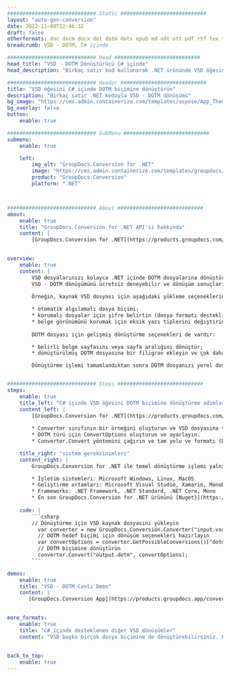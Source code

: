 ```yaml
---
############################# Static ############################
layout: "auto-gen-conversion"
date: 2022-11-08T12:46:32
draft: false
otherformats: doc docm docx dot dotm dotx epub md odt ott pdf rtf tex txt vdx vsdm vsdx vssm vssx vstm vstx vsx vtx xps
breadcrumb: VSD - DOTM, C# içinde

############################# Head ############################
head_title: "VSD - DOTM Dönüştürücü C# içinde"
head_description: "Birkaç satır kod kullanarak .NET ürününde VSD öğesini DOTM ürününe dönüştürün. 160'tan fazla dosya biçimini dönüştürmek için GroupDocs Belge Dönüştürme API'sini kullanın."

############################# Header ############################
title: "VSD öğesini C# içinde DOTM biçimine dönüştürün"
description: "Birkaç satır .NET koduyla VSD - DOTM dönüşümü"
bg_image: "https://cms.admin.containerize.com/templates/aspose/App_Themes/V3/images/bg/header1.png"
bg_overlay: false
button:
    enable: true

############################# SubMenu ############################
submenu:
    enable: true

    left:
        img_alt: "GroupDocs.Conversion for .NET"
        image: "https://cms.admin.containerize.com/templates/groupdocs/images/product-logos/90x90-noborder/groupdocs-conversion-net.png"
        product: "GroupDocs.Conversion"
        platform: ".NET"



############################# About ############################
about:
    enable: true
    title: "GroupDocs.Conversion for .NET API'si hakkında"
    content: |
        [GroupDocs.Conversion for .NET](https://products.groupdocs.com/conversion/net/) Microsoft Word, Excel, PowerPoint, PDF, Visio ve diğer biçimleri dönüştürmek için kullanılabilir. GroupDocs.Conversion, yüksek performansın gerekli olduğu arka uç ve dahili sistemler için uygun olan bağımsız bir API'dir. Microsoft veya Open Office gibi herhangi bir yazılıma bağlı değildir.
    

overview:
    enable: true
    content: |
        VSD dosyalarınızı kolayca .NET içinde DOTM dosyalarına dönüştürün. Windows, Linux, macOS gibi istediğiniz herhangi bir platformda yalnızca birkaç C# kod satırı kullanabilirsiniz.
        VSD - DOTM dönüşümünü ücretsiz deneyebilir ve dönüşüm sonuçlarının kalitesini değerlendirebilirsiniz. Basit dosya dönüştürme senaryolarının yanı sıra, kaynak VSD dosyasını yüklemek ve çıktı DOTM sonucunu kaydetmek için daha gelişmiş seçenekleri deneyebilirsiniz. 
        
        Örneğin, kaynak VSD dosyası için aşağıdaki yükleme seçeneklerini kullanabilirsiniz:

        * otomatik algılamalı dosya biçimi;
        * korumalı dosyalar için şifre belirtin (dosya formatı destekliyorsa);
        * belge görünümünü korumak için eksik yazı tiplerini değiştirin.
        
        DOTM dosyası için gelişmiş dönüştürme seçenekleri de vardır:

        * belirli belge sayfasını veya sayfa aralığını dönüştür;
        * dönüştürülmüş DOTM dosyasına bir filigran ekleyin ve çok daha fazlası.

        Dönüştürme işlemi tamamlandıktan sonra DOTM dosyanızı yerel dosya yoluna veya FTP, Amazon S3, Google Drive, Dropbox vb. gibi herhangi bir üçüncü taraf depolama alanına kaydedebilirsiniz. Lütfen unutmayın - VSD öğesini {{ biçimine dönüştürmek için TO}} MS Office, Open Office, Adobe Acrobat Reader vb. gibi ek yazılımların yüklenmesine gerek yoktur.


############################# Steps ############################
steps:
    enable: true
    title_left: "C# içinde VSD öğesini DOTM biçimine dönüştürme adımları"
    content_left: |
        [GroupDocs.Conversion for .NET](https://products.groupdocs.com/conversion/net/), geliştiricilerin bir VSD dosyasını birkaç satır kodla DOTM dosyasına dönüştürmesini kolaylaştırır.
        
        * Converter sınıfının bir örneğini oluşturun ve VSD dosyasına tam yolu sağlayın
        * DOTM türü için ConvertOptions oluşturun ve ayarlayın.
        * Converter.Convert yöntemini çağırın ve tam yolu ve formatı (DOTM) parametre olarak iletin

    title_right: "sistem gereksinimleri"
    content_right: |
        GroupDocs.Conversion for .NET ile temel dönüştürme işlemi yalnızca birkaç basit adımda yapılabilir. API'lerimiz tüm büyük platformlarda ve işletim sistemlerinde desteklenir. Aşağıdaki kodu çalıştırmadan önce, sisteminizde aşağıdaki ön koşulların kurulu olduğundan emin olun.

        * İşletim sistemleri: Microsoft Windows, Linux, MacOS
        * Geliştirme ortamları: Microsoft Visual Studio, Xamarin, MonoDevelop
        * Frameworks: .NET Framework, .NET Standard, .NET Core, Mono
        * En son GroupDocs.Conversion for .NET ürününü [Nuget}](https://www.nuget.org/packages/groupdocs.conversion) adresinden edinin
         
    code: |
        ```csharp    
        // Dönüştürme için VSD kaynak dosyasını yükleyin
          var converter = new GroupDocs.Conversion.Converter("input.vsd");
          // DOTM hedef biçimi için dönüşüm seçenekleri hazırlayın
          var convertOptions = converter.GetPossibleConversions()["dotm"].ConvertOptions;
          // DOTM biçimine dönüştürün
          converter.Convert("output.dotm", convertOptions);
        ```

demos:
    enable: true
    title: "VSD - DOTM Canlı Demo"
    content: |
       [GroupDocs.Conversion App](https://products.groupdocs.app/conversion/family) web sitesini ziyaret ederek VSD öğesini DOTM öğesine dönüştürün. Çevrimiçi demo aşağıdaki avantajlara sahiptir
          

more_formats:
    enable: true
    title: "C# içinde desteklenen diğer VSD dönüşümler"
    content: "VSD başka birçok dosya biçimine de dönüştürebilirsiniz. Lütfen aşağıdaki listeye bakın."
       
       
back_to_top:
    enable: true
---
```

